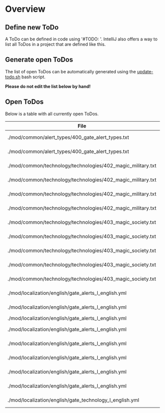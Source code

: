 # Overview

## Define new ToDo

A ToDo can be defined in code using '#TODO: <text>'.
IntelliJ also offers a way to list all ToDos in a project that are defined like this.

## Generate open ToDos

The list of open ToDos can be automatically generated using the [update-todo.sh](../script/update-todo.sh) bash script.

**Please do not edit the list below by hand!**

## Open ToDos

Below is a table with all currently open ToDos.

[//]: # (TODO-START)

| File | Line | ToDo |
| ---- | ---- | ---- |
| ./mod/common/alert_types/400_gate_alert_types.txt | 80 |  Remove this debug check for expedition_alert |
| ./mod/common/alert_types/400_gate_alert_types.txt | 95 |  Remove this debug check for expedition_alert |
| ./mod/common/technology/technologies/402_magic_military.txt | 113 |  Create icon for gate_commando_thaumaturgy |
| ./mod/common/technology/technologies/402_magic_military.txt | 47 |  Create icon for gate_arcane_warfare_doctrine |
| ./mod/common/technology/technologies/402_magic_military.txt | 64 |  Create icon for gate_mana_weaponization |
| ./mod/common/technology/technologies/402_magic_military.txt | 81 |  Create icon for gate_shadow_infiltration_tactics |
| ./mod/common/technology/technologies/403_magic_society.txt | 214 |  Create icon for ethereal_messaging |
| ./mod/common/technology/technologies/403_magic_society.txt | 265 |  Create icon for mana_linked_education |
| ./mod/common/technology/technologies/403_magic_society.txt | 286 |  Create icon for thaumaturgic_courts |
| ./mod/common/technology/technologies/403_magic_society.txt | 306 |  Create icon for soulbound_currency |
| ./mod/common/technology/technologies/403_magic_society.txt | 98 |  Implement gate_expeditions technology |
| ./mod/localization/english/gate_alerts_l_english.yml | 25 |  Write alert_expedition_alert_name |
| ./mod/localization/english/gate_alerts_l_english.yml | 26 |  Write alert_expedition_alert_desc |
| ./mod/localization/english/gate_alerts_l_english.yml | 27 |  Write alert_expedition_alert_hint |
| ./mod/localization/english/gate_alerts_l_english.yml | 29 |  Write expedition_alert_setting_name |
| ./mod/localization/english/gate_alerts_l_english.yml | 30 |  Write alert_gate_space_alert_name |
| ./mod/localization/english/gate_alerts_l_english.yml | 31 |  Write alert_gate_space_alert_desc |
| ./mod/localization/english/gate_alerts_l_english.yml | 32 |  Write alert_gate_space_alert_hint |
| ./mod/localization/english/gate_alerts_l_english.yml | 34 |  Write gate_space_alert_setting_name |
| ./mod/localization/english/gate_technology_l_english.yml | 45 |  Write description for gnomish_support_desc |

[//]: # (TODO-END)